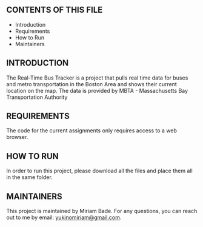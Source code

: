 CONTENTS OF THIS FILE
---------------------

 * Introduction
 * Requirements
 * How to Run
 * Maintainers
 
 INTRODUCTION
------------

The Real-Time Bus Tracker is a project that pulls real time data for buses and metro transportation in the Boston Area  and shows their current location on the map. The data is provided by MBTA - Massachusetts Bay Transportation Authority

REQUIREMENTS
------------
The code for the current assignments only requires access to a web browser.

HOW TO RUN
------------
In order to run this project, please download all the files and place them all in the same folder. 
	

MAINTAINERS
------------
This project is maintained by Miriam Bade.
For any questions, you can reach out to me by email: yukinomiriam@gmail.com.

